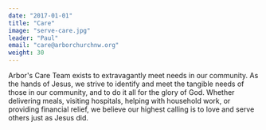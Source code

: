 ```yaml
---
date: "2017-01-01"
title: "Care"
image: "serve-care.jpg"
leader: "Paul"
email: "care@arborchurchnw.org"
weight: 30
---
```


Arbor's Care Team exists to extravagantly meet needs in our community. As the hands of Jesus, we strive to identify and meet the tangible needs of those in our community, and to do it all for the glory of God. Whether delivering meals, visiting hospitals, helping with household work, or providing financial relief, we believe our highest calling is to love and serve others just as Jesus did.

